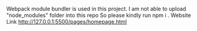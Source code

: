 Webpack module bundler is used in this project.
I am not able to upload "node_modules" folder into this repo
So please kindly run npm i .
Website Link http://127.0.0.1:5500/pages/homepage.html
